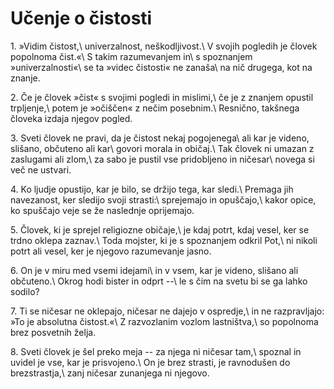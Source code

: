 # Učenje o čistosti

<span class="verseref">1.</span>
<span class="dropcap">»V</span>idim čistost,\\
univerzalnost, neškodljivost.\\
V svojih pogledih je človek popolnoma čist.«\\
S takim razumevanjem in\\
s spoznanjem »univerzalnosti«\\
se ta »videc čistosti« ne zanaša\\
na nič drugega, kot na znanje.

<span class="verseref">2.</span>
Če je človek »čist« s svojimi pogledi in mislimi,\\
če je z znanjem opustil trpljenje,\\
potem je »očiščen« z nečim posebnim.\\
Resnično, takšnega človeka izdaja njegov pogled.

<span class="verseref">3.</span>
Sveti človek ne pravi, da je čistost nekaj pogojenega\\
ali kar je videno, slišano, občuteno ali kar\\
govori morala in običaj.\\
Tak človek ni umazan z zaslugami ali zlom,\\
za sabo je pustil vse pridobljeno in ničesar\\
novega si več ne ustvari.

<span class="verseref">4.</span>
Ko ljudje opustijo, kar je bilo, se držijo tega, kar sledi.\\
Premaga jih navezanost, ker sledijo svoji strasti:\\
sprejemajo in opuščajo,\\
kakor opice, ko spuščajo veje se že naslednje oprijemajo.

<span class="verseref">5.</span>
Človek, ki je sprejel religiozne običaje,\\
je kdaj potrt, kdaj vesel, ker se trdno oklepa zaznav.\\
Toda mojster, ki je s spoznanjem odkril Pot,\\
ni nikoli potrt ali vesel, ker je njegovo razumevanje jasno.

<span class="verseref">6.</span>
On je v miru med vsemi idejami\\
in v vsem, kar je videno, slišano ali občuteno.\\
Okrog hodi bister in odprt --\\
le s čim na svetu bi se ga lahko sodilo?

<span class="verseref">7.</span>
Ti se ničesar ne oklepajo, ničesar ne dajejo v ospredje,\\
in ne razpravljajo: »To je absolutna čistost.«\\
Z razvozlanim vozlom lastništva,\\
so popolnoma brez posvetnih želja.

<span class="verseref">8.</span>
Sveti človek je šel preko meja -- za njega ni ničesar tam,\\
spoznal in uvidel je vse, kar je prisvojeno.\\
On je brez strasti, je ravnodušen do brezstrastja,\\
zanj ničesar zunanjega ni njegovo.

